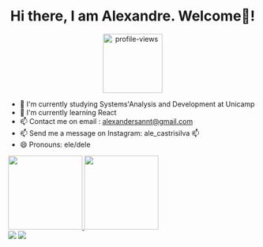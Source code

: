 <div align="center"><h1>Hi there, I am Alexandre. Welcome💜!</h1></div>

<div align="center">
  <img width ="120"alt="profile-views" src="https://komarev.com/ghpvc/?username=AlexandreSantaAnnaSilva&color=blueviolet">
</div>

- 🔭 I'm currently studying Systems'Analysis and Development at Unicamp
- 🌱 I'm currently learning React 
- 📫 Contact me on email : alexandersannt@gmail.com
- 📫 Send me a message on Instagram: ale_castrisilva 📫
- 😄 Pronouns: ele/dele



<div>
  <a href="https://github.com/AlexandreSantaAnnaSilva">
  <img height="150em" src="https://github-readme-stats.vercel.app/api?username=AlexandreSantaAnnaSilva&show_icons=true&theme=dracula&include_all_commits=true&count_private=true"/>
  <img height="150em" src="https://github-readme-stats.vercel.app/api/top-langs/?username=AlexandreSantaAnnaSilva&layout=compact&langs_count=7&theme=dracula"/>
</div>  

  <div> 
  <a href = "alexandersannt@gmail.com"><img src="https://img.shields.io/badge/Mail-Contact%20Me-yellow" target="_blank"></a>
  <a href="https://www.linkedin.com/in/alexandre-de-castro-ara%C3%BAjo-sant-anna-silva-3871a6214/" target="_blank"><img src="https://img.shields.io/badge/-LinkedIn-%230077B5?style=for-the-badge&logo=linkedin&logoColor=white" target="_blank"></a> 
</div>
